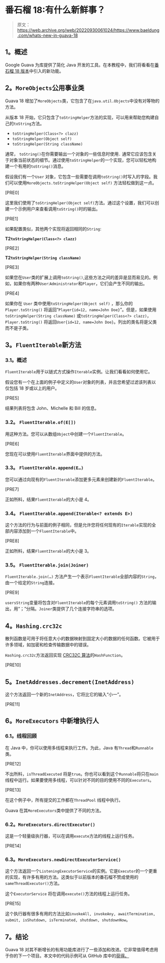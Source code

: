 # 番石榴 18:有什么新鲜事？

> 原文：<https://web.archive.org/web/20220930061024/https://www.baeldung.com/whats-new-in-guava-18>

## **1。概述**

Google Guava 为库提供了简化 Java 开发的工具。在本教程中，我们将看看在[番石榴 18 版本](https://web.archive.org/web/20221208143856/https://github.com/google/guava/wiki/Release18)中引入的新功能。

## **2。`MoreObjects`公用事业类**

Guava 18 增加了`MoreObjects`类，它包含了在`java.util.Objects`中没有对等物的方法。

从版本 18 开始，它只包含了`toStringHelper`方法的实现，可以用来帮助您构建自己的`toString`方法。

*   `toStringHelper(Class<?> clazz)`
*   `toStringHelper(Object self)`
*   `toStringHelper(String className)`

通常， `toString()`在你需要输出一个对象的一些信息时使用`.` 通常它应该包含关于对象当前状态的细节。通过使用`toStringHelper`的一个实现，您可以轻松地构建一个有用的`toString()`消息。

假设我们有一个`User` 对象，它包含一些需要在调用`toString()`时写入的字段。我们可以使用`MoreObjects.toStringHelper(Object self)` 方法轻松做到这一点。

[PRE0]

这里我们使用了`toStringHelper(Object self)`方法。通过这个设置，我们可以创建一个示例用户来查看调用`toString()`时的输出。

[PRE1]

如果配置类似，其他两个实现将返回相同的`String`:

**T2`toStringHelper(Class<?> clazz)`**

[PRE2]

**T2`toStringHelper(String className)`**

[PRE3]

如果您在`User`类的扩展上调用`toString()`,这些方法之间的差异是显而易见的。例如，如果你有两种`User`:`Administrator`和`Player`，它们会产生不同的输出。

[PRE4]

如果你在 `User` 类中使用`toStringHelper(Object self)` ，那么你的`Player.toString()` 将返回“`Player{id=12, name=John Doe}`”。但是，如果使用`toStringHelper(String className)` 或`toStringHelper(Class<?> clazz)`， `Player.toString()` 将返回`User{id=12, name=John Doe}`。列出的类名将是父类而不是子类。

## **3。`FluentIterable`新方法**

### **3.1。概述**

`FluentIterable`用于以链式方式操作`Iterable`实例。让我们看看如何使用它。

假设您有一个在上面的例子中定义的`User`对象的列表，并且您希望过滤该列表以仅包括 18 岁或以上的用户。

[PRE5]

结果列表将包含 John、Michelle 和 Bill 的信息。

### **3.2。 `FluentIterable.of(E[])`**

用这种方法。您可以从数组`Object`中创建一个`FluentIterable`。

[PRE6]

您现在可以使用`FluentIterable`界面中提供的方法。

### **3.3。 `FluentIterable.append(E…)`**

您可以通过向现有的`FluentIterable`添加更多元素来创建新的`FluentIterable`。

[PRE7]

正如所料，结果`FluentIterable`的大小是 4。

### **3.4。 `FluentIterable.append(Iterable<? extends E>)`**

这个方法的行为与前面的例子相同，但是允许您将任何现有的`Iterable`实现的全部内容添加到一个`FluentIterable`中。

[PRE8]

正如所料，结果`FluentIterable`的大小是 3。

### **3.5。 `FluentIterable.join(Joiner)`**

`FluentIterable.join(…)` 方法产生一个表示`FluentIterable`全部内容的`String`，由一个给定的`String`连接。

[PRE9]

`usersString`变量将包含对`FluentIterable`的每个元素调用`toString()` 方法的输出，用“；”分隔。`Joiner`类提供了几个连接字符串的选项。

## **4。`Hashing.crc32c`**

散列函数是可用于将任意大小的数据映射到固定大小的数据的任何函数。它被用于许多领域，如加密和检查传输数据中的错误。

`Hashing.crc32c`方法返回实现 [CRC32C 算法](https://web.archive.org/web/20221208143856/https://en.wikipedia.org/wiki/Cyclic_redundancy_check)的`HashFunction`。

[PRE10]

## **5。`InetAddresses.decrement(InetAddress)`**

这个方法返回一个新的`InetAddress`，它将比它的输入“小一”。

[PRE11]

## **6。`MoreExecutors`** 中新增执行人

### **6.1。线程回顾**

在 Java 中，你可以使用多线程来执行工作。为此，Java 有`Thread`和`Runnable`类。

[PRE12]

不出所料，`isThreadExecuted` 将是`true`。你也可以看到这个`Runnable`将只在`main` 线程中运行。如果要使用多线程，可以针对不同的目的使用不同的`Executors`。

[PRE13]

在这个例子中，所有提交的工作都在`ThreadPool` 线程中执行。

Guava 在其`MoreExecutors`类中提供了不同的方法。

### **6.2。`MoreExecutors.directExecutor()`**

这是一个轻量级执行器，可以在调用`execute`方法的线程上运行任务。

[PRE14]

### **6.3。`MoreExecutors.newDirectExecutorService()`**

这个方法返回一个`ListeningExecutorService`的实例。它是`Executor`的一个更重的实现，有许多有用的方法。这类似于以前版本的番石榴不赞成使用的`sameThreadExecutor()`方法。

这个`ExecutorService` 将在调用`execute()`方法的线程上运行任务。

[PRE15]

这个执行器有很多有用的方法比如`invokeAll, invokeAny, awaitTermination, submit, isShutdown, isTerminated, shutdown, shutdownNow`。

## **7。结论**

Guava 18 对其不断增长的有用功能库进行了一些添加和改进。它非常值得考虑用于你的下一个项目。本文中的代码示例可从 GitHub 库中的[获得。](https://web.archive.org/web/20221208143856/https://github.com/eugenp/tutorials/tree/master/guava-modules/guava-18)